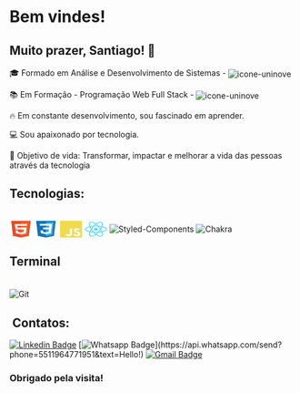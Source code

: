 
# Bem vindes!

## Muito prazer, Santiago! 🤝

<p>🎓 Formado em Análise e Desenvolvimento de Sistemas - <img align="center" alt="icone-uninove" height="35" width="60" src="https://www.uninove.br/icon.png"</p>
<p>📚 Em Formação - Programação Web Full Stack - <img align="center" alt="icone-uninove" height="70" width="80" src="https://uploads-ssl.webflow.com/5e790d30d198385b09366d8f/620fdad771beb335ce5e4aab_Logo%20completo.svg"></p>
<p>🔥 Em constante desenvolvimento, sou fascinado em aprender.</p>
<p>💻 Sou apaixonado por tecnologia.</p>
<p>🚀 Objetivo de vida: Transformar, impactar e melhorar a vida das pessoas através da tecnologia</p>

## Tecnologias:
 <div style="display: inline_block"><br>
  <img align="center" alt="HTML" height="30" width="40" src="https://raw.githubusercontent.com/devicons/devicon/master/icons/html5/html5-original.svg">
  <img align="center" alt="CSS" height="30" width="40" src="https://raw.githubusercontent.com/devicons/devicon/master/icons/css3/css3-original.svg">
  <img align="center" alt="Js" height="30" width="40" src="https://raw.githubusercontent.com/devicons/devicon/master/icons/javascript/javascript-plain.svg">
  <img align="center" alt="React" height="30" width="40" src="https://raw.githubusercontent.com/devicons/devicon/master/icons/react/react-original.svg">
 
  <img align="center" alt="Styled-Components" height="30" width="100" src="https://img.shields.io/badge/styled--components-DB7093?style=for-the-badge&logo=styled-components&logoColor=white">
  <img align="center" alt="Chakra" height="30" width="100" src="https://img.shields.io/badge/Chakra--UI-319795?style=for-the-badge&logo=chakra-ui&logoColor=white">
</div>

## Terminal
<div style="display: inline_block"><br>
 <img align="center" alt="Git" height="30" width="40" src="https://camo.githubusercontent.com/dc9e7e657b4cd5ba7d819d1a9ce61434bd0ddbb94287d7476b186bd783b62279/68747470733a2f2f63646e2e6a7364656c6976722e6e65742f67682f64657669636f6e732f64657669636f6e2f69636f6e732f6769742f6769742d6f726967696e616c2e737667">
</div>


##  Contatos:

[![Linkedin Badge](https://img.shields.io/badge/-LinkedIn-blue?style=flat-square&logo=Linkedin&logoColor=white&link=https://www.linkedin.com/in/santiago-cardoso-de-oliveira-8116a71a5)](https://www.linkedin.com/in/santiago-cardoso-de-oliveira-8116a71a5)
[![Whatsapp Badge](https://img.shields.io/badge/-Whatsapp-4CA143?style=flat-square&labelColor=4CA143&logo=whatsapp&logoColor=white&link=https://api.whatsapp.com/send?phone=5511964771951&text=Hello!)](https://api.whatsapp.com/send?phone=5511964771951&text=Hello!)
[![Gmail Badge](https://img.shields.io/badge/-Gmail-c14438?style=flat-square&logo=Gmail&logoColor=white&link=mailto:santiagoc.oliveira@gmail.com)](mailto:santiagoc.oliveira@gmail.com)

### Obrigado pela visita!

